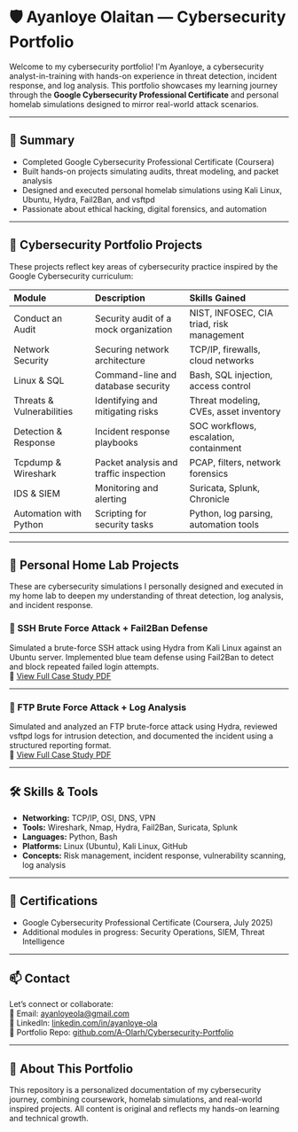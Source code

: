 # 🛡️ Ayanloye Olaitan — Cybersecurity Portfolio

Welcome to my cybersecurity portfolio! I'm Ayanloye, a cybersecurity analyst-in-training with hands-on experience in threat detection, incident response, and log analysis. This portfolio showcases my learning journey through the **Google Cybersecurity Professional Certificate** and personal homelab simulations designed to mirror real-world attack scenarios.

---

## 🎯 Summary

- Completed Google Cybersecurity Professional Certificate (Coursera)
- Built hands-on projects simulating audits, threat modeling, and packet analysis
- Designed and executed personal homelab simulations using Kali Linux, Ubuntu, Hydra, Fail2Ban, and vsftpd
- Passionate about ethical hacking, digital forensics, and automation

---

## 🧠 Cybersecurity Portfolio Projects

These projects reflect key areas of cybersecurity practice inspired by the Google Cybersecurity curriculum:

| Module | Description | Skills Gained |
| :--- | :--- | :--- |
| Conduct an Audit | Security audit of a mock organization | NIST, INFOSEC, CIA triad, risk management |
| Network Security | Securing network architecture | TCP/IP, firewalls, cloud networks |
| Linux & SQL | Command-line and database security | Bash, SQL injection, access control |
| Threats & Vulnerabilities | Identifying and mitigating risks | Threat modeling, CVEs, asset inventory |
| Detection & Response | Incident response playbooks | SOC workflows, escalation, containment |
| Tcpdump & Wireshark | Packet analysis and traffic inspection | PCAP, filters, network forensics |
| IDS & SIEM | Monitoring and alerting | Suricata, Splunk, Chronicle |
| Automation with Python | Scripting for security tasks | Python, log parsing, automation tools |

---

## 🧪 Personal Home Lab Projects

These are cybersecurity simulations I personally designed and executed in my home lab to deepen my understanding of threat detection, log analysis, and incident response.

### 🔐 SSH Brute Force Attack + Fail2Ban Defense

Simulated a brute-force SSH attack using Hydra from Kali Linux against an Ubuntu server. Implemented blue team defense using Fail2Ban to detect and block repeated failed login attempts.  
📄 [View Full Case Study PDF](./Home_Lab_Projects/SSH_Brute_Force_Fail2Ban_Case_Study.pdf)

---

### 📁 FTP Brute Force Attack + Log Analysis

Simulated and analyzed an FTP brute-force attack using Hydra, reviewed vsftpd logs for intrusion detection, and documented the incident using a structured reporting format.  
📄 [View Full Case Study PDF](./Home_Lab_Projects/FTP_Brute_Force_Log_Analysis_Case_Study.pdf)

---

## 🛠️ Skills & Tools

- **Networking:** TCP/IP, OSI, DNS, VPN  
- **Tools:** Wireshark, Nmap, Hydra, Fail2Ban, Suricata, Splunk  
- **Languages:** Python, Bash  
- **Platforms:** Linux (Ubuntu), Kali Linux, GitHub  
- **Concepts:** Risk management, incident response, vulnerability scanning, log analysis

---

## 📜 Certifications

- Google Cybersecurity Professional Certificate (Coursera, July 2025)
- Additional modules in progress: Security Operations, SIEM, Threat Intelligence

---

## 📫 Contact

Let’s connect or collaborate:  
📧 Email: ayanloyeola@gmail.com  
🔗 LinkedIn: [linkedin.com/in/ayanloye-ola](https://www.linkedin.com/in/ayanloye-ola)  
📁 Portfolio Repo: [github.com/A-Olarh/Cybersecurity-Portfolio](https://github.com/A-Olarh/Cybersecurity-Portfolio)

---

## 🧭 About This Portfolio

This repository is a personalized documentation of my cybersecurity journey, combining coursework, homelab simulations, and real-world inspired projects. All content is original and reflects my hands-on learning and technical growth.

